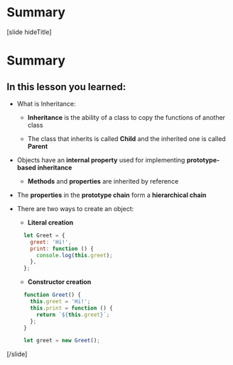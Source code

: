 # Summary

[slide hideTitle]

# Summary

## In this lesson you learned:

- What is Inheritance:

    - **Inheritance** is the ability of a class to copy the functions of another class

    - The class that inherits is called **Child** and the inherited one is called **Parent**

- Objects have an **internal property** used for implementing **prototype-based inheritance**

    - **Methods** and **properties** are inherited by reference

- The **properties** in the **prototype chain** form a **hierarchical chain**

- There are two ways to create an object:

  - **Literal creation**

  ```js
    let Greet = {
      greet: 'Hi!',
      print: function () {
        console.log(this.greet);
      },
    };
  ```

  - **Constructor creation**

  ```js 
    function Greet() {
      this.greet = 'Hi!';
      this.print = function () {
        return `${this.greet}`;
      };
    }

    let greet = new Greet();
  ```

[/slide]
